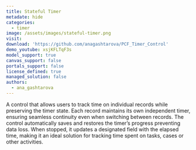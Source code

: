 ```yaml
---
title: Stateful Timer
metadate: hide
categories:
  - timer
image: /assets/images/stateful-timer.png
visit: 
download: 'https://github.com/anagashtarova/PCF_Timer_Control'
demo_youtube: xsjKFLTqF3s
model_support: true
canvas_support: false
portals_support: false
license_defined: true
managed_solution: false
authors:
  - ana_gashtarova
---
```

A control that allows users to track time on individual records while preserving the timer state. Each record maintains its own independent timer, ensuring seamless continuity even when switching between records. The control automatically saves and restores the timer’s progress preventing data loss. When stopped, it updates a designated field with the elapsed time, making it an ideal solution for tracking time spent on tasks, cases or other activities.
